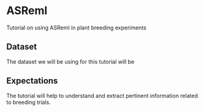 # ASReml
Tutorial on using ASReml in plant breeding experiments

## Dataset
The dataset we will be using for this tutorial will be 

## Expectations
The tutorial will help to understand and extract pertinent information related to breeding trials.

